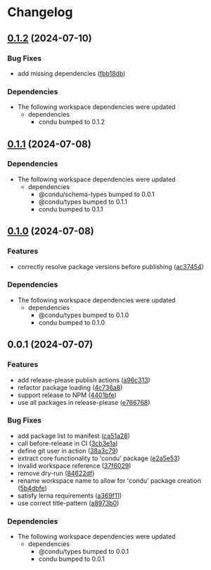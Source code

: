 # Changelog

## [0.1.2](https://github.com/niieani/toolchain/compare/@condu-feature/release-please@0.1.1...@condu-feature/release-please@0.1.2) (2024-07-10)


### Bug Fixes

* add missing dependencies ([fbb18db](https://github.com/niieani/toolchain/commit/fbb18db9a0e49843d60ed297df3af928a9577880))


### Dependencies

* The following workspace dependencies were updated
  * dependencies
    * condu bumped to 0.1.2

## [0.1.1](https://github.com/niieani/toolchain/compare/@condu-feature/release-please@0.1.0...@condu-feature/release-please@0.1.1) (2024-07-08)


### Dependencies

* The following workspace dependencies were updated
  * dependencies
    * @condu/schema-types bumped to 0.0.1
    * @condu/types bumped to 0.1.1
    * condu bumped to 0.1.1

## [0.1.0](https://github.com/niieani/toolchain/compare/@condu-feature/release-please@0.0.1...@condu-feature/release-please@0.1.0) (2024-07-08)


### Features

* correctly resolve package versions before publishing ([ac37454](https://github.com/niieani/toolchain/commit/ac374544ecb35ad3c3f27a830f24276928168306))


### Dependencies

* The following workspace dependencies were updated
  * dependencies
    * @condu/types bumped to 0.1.0
    * condu bumped to 0.1.0

## 0.0.1 (2024-07-07)


### Features

* add release-please publish actions ([a96c313](https://github.com/niieani/toolchain/commit/a96c313d600bf17caad0be7261e54018af9ab4e1))
* refactor package loading ([4c736a8](https://github.com/niieani/toolchain/commit/4c736a83077e0294a7854c8a2b9c95a5878149f3))
* support release to NPM ([4401bfe](https://github.com/niieani/toolchain/commit/4401bfe7a457ea3fb516d0165b89652aa3ef5200))
* use all packages in release-please ([e766768](https://github.com/niieani/toolchain/commit/e76676892ac2ffc4f7253179fed6ee2a2fe0ded9))


### Bug Fixes

* add package list to manifest ([ca51a28](https://github.com/niieani/toolchain/commit/ca51a28d9a1f4bda1ca1dd929a7d22bdae09d5f3))
* call before-release in CI ([3cb3e1a](https://github.com/niieani/toolchain/commit/3cb3e1ad28a3c127bfe0f47f9372706310acef97))
* define git user in action ([38a3c79](https://github.com/niieani/toolchain/commit/38a3c79c22778f9374d808d94bec934c8f9b4838))
* extract core functionality to 'condu' package ([e2a5e53](https://github.com/niieani/toolchain/commit/e2a5e539f7aeaadedd3359d8bf80591f3e4ee258))
* invalid workspace reference ([37f6029](https://github.com/niieani/toolchain/commit/37f6029848a43f06627f0ee2f7fcef4e535a7d07))
* remove dry-run ([84622df](https://github.com/niieani/toolchain/commit/84622dfe6af8a30627694f179cb68f5499f552fd))
* rename workspace name to allow for 'condu' package creation ([5b4dbfe](https://github.com/niieani/toolchain/commit/5b4dbfe0912ad8d64a227b875d34c39ae5d50959))
* satisfy lerna requirements ([a369f11](https://github.com/niieani/toolchain/commit/a369f1166b12328d7cd184ddd1d9a41ed94204f9))
* use correct title-pattern ([a8973b0](https://github.com/niieani/toolchain/commit/a8973b07d099941a4007216902d360e3e2f372fe))


### Dependencies

* The following workspace dependencies were updated
  * dependencies
    * @condu/types bumped to 0.0.1
    * condu bumped to 0.0.1
